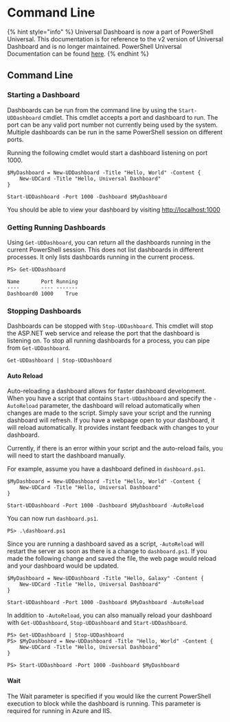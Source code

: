 # Command Line

{% hint style="info" %}
Universal Dashboard is now a part of PowerShell Universal. This documentation is for reference to the v2 version of Universal Dashboard and is no longer maintained. PowerShell Universal Documentation can be found [here](https://docs.ironmansoftware.com).
{% endhint %}

## Command Line

### Starting a Dashboard

Dashboards can be run from the command line by using the `Start-UDDashboard` cmdlet. This cmdlet accepts a port and dashboard to run. The port can be any valid port number not currently being used by the system. Multiple dashboards can be run in the same PowerShell session on different ports.

Running the following cmdlet would start a dashboard listening on port 1000.

```text
$MyDashboard = New-UDDashboard -Title "Hello, World" -Content {
    New-UDCard -Title "Hello, Universal Dashboard" 
}

Start-UDDashboard -Port 1000 -Dashboard $MyDashboard
```

You should be able to view your dashboard by visiting [http://localhost:1000](http://localhost:1000)

### Getting Running Dashboards

Using `Get-UDDashboard`, you can return all the dashboards running in the current PowerShell session. This does not list dashboards in different processes. It only lists dashboards running in the current process.

```text
PS> Get-UDDashboard

Name       Port Running
----       ---- -------
Dashboard0 1000    True
```

### Stopping Dashboards

Dashboards can be stopped with `Stop-UDDashboard`. This cmdlet will stop the ASP.NET web service and release the port that the dashboard is listening on. To stop all running dashboards for a process, you can pipe from `Get-UDDashboard`.

```text
Get-UDDashboard | Stop-UDDashboard
```

#### Auto Reload

Auto-reloading a dashboard allows for faster dashboard development. When you have a script that contains `Start-UDDashboard` and specify the `-AutoReload` parameter, the dashboard will reload automatically when changes are made to the script. Simply save your script and the running dashboard will refresh. If you have a webpage open to your dashboard, it will reload automatically. It provides instant feedback with changes to your dashboard.

Currently, if there is an error within your script and the auto-reload fails, you will need to start the dashboard manually.

For example, assume you have a dashboard defined in `dashboard.ps1`.

```text
$MyDashboard = New-UDDashboard -Title "Hello, World" -Content {
    New-UDCard -Title "Hello, Universal Dashboard" 
}

Start-UDDashboard -Port 1000 -Dashboard $MyDashboard -AutoReload
```

You can now run `dashboard.ps1`.

```text
PS> .\dashboard.ps1
```

Since you are running a dashboard saved as a script, `-AutoReload` will restart the server as soon as there is a change to `dashboard.ps1`. If you made the following change and saved the file, the web page would reload and your dashboard would be updated.

```text
$MyDashboard = New-UDDashboard -Title "Hello, Galaxy" -Content {
    New-UDCard -Title "Hello, Universal Dashboard" 
}

Start-UDDashboard -Port 1000 -Dashboard $MyDashboard -AutoReload
```

In addition to `-AutoReload`, you can also manually reload your dashboard with `Get-UDDashboard`, `Stop-UDDashboard` and `Start-UDDashboard`.

```text
PS> Get-UDDashboard | Stop-UDDashboard
PS> $MyDashboard = New-UDDashboard -Title "Hello, World" -Content {
    New-UDCard -Title "Hello, Universal Dashboard" 
}

PS> Start-UDDashboard -Port 1000 -Dashboard $MyDashboard
```

#### Wait

The Wait parameter is specified if you would like the current PowerShell execution to block while the dashboard is running. This parameter is required for running in Azure and IIS.

